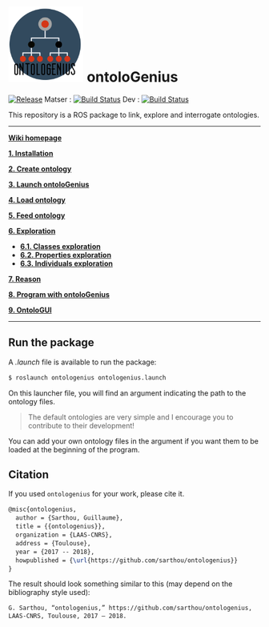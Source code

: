 # <img src="docs/img/logo/ontologenius.png" width="150"> ontolo**G**enius
[![Release][Release-Image]][Release-Url]  Matser : [![Build Status](https://gitlab.com/sarthou/ontologenius/badges/master/pipeline.svg)](https://gitlab.com/sarthou/ontologenius/commits/master) Dev : [![Build Status](https://gitlab.com/sarthou/ontologenius/badges/dev/pipeline.svg)](https://gitlab.com/sarthou/ontologenius/commits/dev)


This repository is a ROS package to link, explore and interrogate ontologies.

***

[**Wiki homepage**](https://github.com/sarthou/ontologenius/wiki#-ontologenius)

[**1. Installation**](https://github.com/sarthou/ontologenius/wiki/Installation#installation)

[**2. Create ontology**](https://github.com/sarthou/ontologenius/wiki/Create-ontology)

[**3. Launch ontoloGenius**](https://github.com/sarthou/ontologenius/wiki/Launch-ontoloGenius)

[**4. Load ontology**](https://github.com/sarthou/ontologenius/wiki/Load-ontology)

[**5. Feed ontology**](https://github.com/sarthou/ontologenius/wiki/Feed-ontology)

[**6. Exploration**](https://github.com/sarthou/ontologenius/wiki/Exploration)
 - [**6.1. Classes exploration**](https://github.com/sarthou/ontologenius/wiki/Classes-exploration)
 - [**6.2. Properties exploration**](https://github.com/sarthou/ontologenius/wiki/Properties-exploration)
 - [**6.3. Individuals exploration**](https://github.com/sarthou/ontologenius/wiki/Individuals-exploration)

[**7. Reason**](https://github.com/sarthou/ontologenius/wiki/Reason)

[**8. Program with ontoloGenius**](https://github.com/sarthou/ontologenius/wiki/Program-with-ontoloGenius)

[**9. OntoloGUI**](https://github.com/sarthou/ontologenius/wiki/ontoloGUI)

***

## Run the package

A *.launch* file is available to run the package:
```sh
$ roslaunch ontologenius ontologenius.launch
```

On this launcher file, you will find an argument indicating the path to the ontology files.
> The default ontologies are very simple and I encourage you to contribute to their development!

You can add your own ontology files in the argument if you want them to be loaded at the beginning of the program.


## Citation

If you used `ontologenius` for your work, please cite it.

```tex
@misc{ontologenius,
  author = {Sarthou, Guillaume},
  title = {{ontologenius}},
  organization = {LAAS-CNRS},
  address = {Toulouse},
  year = {2017 -- 2018},
  howpublished = {\url{https://github.com/sarthou/ontologenius}}
}
```

The result should look something similar to this (may depend on the bibliography style used):

```
G. Sarthou, “ontologenius,” https://github.com/sarthou/ontologenius,
LAAS-CNRS, Toulouse, 2017 – 2018.
```

[Release-Url]: https://sarthou.github.io/ontologenius/
[Release-image]: http://img.shields.io/badge/release-v0.2.1-1eb0fc.svg
